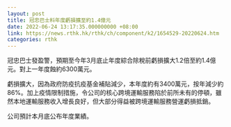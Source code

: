 ```yaml
---
layout: post
title: 冠忠巴士料年度虧損擴至約1.4億元
date: 2022-06-24 13:17:35.000000000 +08:00
link: https://news.rthk.hk/rthk/ch/component/k2/1654529-20220624.htm
categories: rthk
---
```


冠忠巴士發盈警，預期至今年3月底止年度綜合除稅前虧損擴大1.2倍至約1.4億元。對上一年度蝕約6300萬元。

虧損擴大，因為政府防疫抗疫基金補貼減少，本年度約有3400萬元，按年減少約86%。加上疫情限制措施，令公司的核心跨境運輸服務陷於前所未有的停頓，雖然本地運輸服務收入增長良好，但大部分得益被跨境運輸服務營運虧損抵銷。

公司預計本月底公布年度業績。
